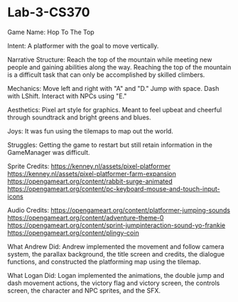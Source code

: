 # Lab-3-CS370
Game Name: Hop To The Top

Intent: A platformer with the goal to move vertically.

Narrative Structure: Reach the top of the mountain while meeting new people and gaining abilities along the way. Reaching the top of the mountain is a difficult task that can only be accomplished by skilled climbers.

Mechanics: Move left and right with "A" and "D." Jump with space. Dash with LShift. Interact with NPCs using "E."

Aesthetics: Pixel art style for graphics. Meant to feel upbeat and cheerful through soundtrack and bright greens and blues.

Joys: It was fun using the tilemaps to map out the world. 

Struggles: Getting the game to restart but still retain information in the GameManager was difficult.

Sprite Credits:
https://kenney.nl/assets/pixel-platformer 
https://kenney.nl/assets/pixel-platformer-farm-expansion 
https://opengameart.org/content/rabbit-surge-animated
https://opengameart.org/content/pc-keyboard-mouse-and-touch-input-icons

Audio Credits:
https://opengameart.org/content/platformer-jumping-sounds
https://opengameart.org/content/adventure-theme-0
https://opengameart.org/content/sprint-jumpinteraction-sound-yo-frankie
https://opengameart.org/content/plingy-coin


What Andrew Did:
Andrew implemented the movement and follow camera system, the parallax background, the title screen and credits, the dialogue functions, and constructed the platforming map using the tilemap.

What Logan Did:
Logan implemented the animations, the double jump and dash movement actions, the victory flag and victory screen, the controls screen, the character and NPC sprites, and the SFX.
